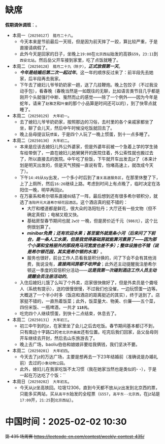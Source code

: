 
# 缺席

**假期调休调班**：。

- 本周一（`20250127`） `腊月二十八`。
  * 今天本来是节前最后一天班，但是因为前天摔了一跤，算比较严重，于是直接请病假了。
  * 此外今天是回家的日子，坐晚上`19:00`在`北京西站`始发的高铁`G59`，`23:11`到`西安北站`。然后岳父开车接到家里，吃了点饭就睡了。
- 本周二（`20250128`） `腊月二十九（除夕）`，***正式放假第一天***。
  * ***今年是结婚后第二次一起过年***。这一年的顺序反过来了：前半段先去她家，后半段再去我家。
  * 下午去了媳妇儿爷爷奶奶家一趟，送了几挂鞭炮。晚上包饺子（不过我没动手包），看春晚（春晚当然是一如既往的无聊，比如语言类节目几乎都是刚开个头就强行中断、戛然而止的感觉——除了一个例外——因为今年是蛇年，请来了`赵雅芝`和`叶童`的那个小品算是时间还可以的），到了快零点就睡了。
- 本周二（`20250129`） `大年初一`。
  * 去了媳妇儿爷爷奶奶家，按照那边的习俗，去村里的各个亲戚家都坐了坐，聊了会儿天，然后中午时候没吃饭就回去了。
  * 晚上岳母提议玩`惯蛋`，于是四个人玩了一晚上惯蛋，到十一点多睡了。
- 本周二（`20250130`） `大年初二`。
  * 本来是应该去媳妇儿外公外婆家，但是外婆年前被一个急着上学的学生骑车给带倒了，一直在媳妇儿她舅舅开的医院住着，外公索性就也搬过去了，所以直接去的医院。中午吃了些饭，下午就开车出发去jz了（本来计划是明天出发的，但是天气预报一直说有雪，怕堵高速上，就改成今天了）。
  * 下午`14:49`从sy出发，一个多小时后到了`潼关高速服务区`，在那里休整了下，上了上厕所，然后`16:26`继续上路。考虑到时间上有点晚了，临时决定在洛阳住一晚，明早再回jz。
  * 在万豪系和希尔顿系直接纠结了一阵，最后想到还有很多希尔顿积分，就选了`洛阳开元大道希尔顿花园酒店`。这个酒店真的挺不错的：
    + 大厅和楼道都是鲜花，很大朵的洛阳牡丹；大厅还有一些文物（但不确定真假）；电梯又稳又快。
    + 基础房型春节期间也就 `2w分` 一晚，但是房价近千元（`986元`），这个比例很划算了。
    + ***minibar免费；还有欢迎水果；甚至窗外就是条小河（后来问了下前台，是一条人工水渠，但是我觉得基础房就能算河景房了——因为那个小渠和宝格丽外的那段亮马河宽度也差不多）；整体设施也不错（说是希尔顿花园，其实是希尔顿的水准）***。
    + 服务也很好，前台工作人员看我是积分换的，问了下会不会有其他消费，我说没有，***直接两间房都不收押金***；此外还主动提醒我注册希尔顿这一季度的双倍积分活动——***这是我第一次碰到酒店工作人员主动提醒会员注册活动的***。
  * 入住后媳妇儿饿了么叫了个外卖，店家很快做好了，但是外卖员是个聋哑人（系统有提示），送的很慢很慢，不过我们也没催，一边玩惯蛋一边等。大概送了一个半小时多（饭店和酒店的距离挺近的其实），终于送到了。店家挺不错的，一直热着饭菜；此外，饭菜量大、物美、价廉——五个菜，四份米饭、一瓶啤酒，一共才 **`118元`**。
  * 吃完四个人继续惯蛋，到快十二点结束，休息去了。
- 本周二（`20250131`） `大年初三`。
  * 初三中午到的jz，在家里坐了会儿之后去吃饭。春节期间基本都订不到，只有南边十字路口的`老北京炸酱面`还有位置。吃完后我们回家，岳父岳母则开车继续去开封，然后去山东旅游去了。
  * 晚上去广场，baoliu伯伯和娘娘非要给我俩钱，我们坚决不要。
- 本周二（`20250201`） `大年初四`。
  * 今天去了jz的万达广场，主要是想再去一下23年结婚前（准确说是办婚礼前）去过的`小象动物公园`。
  * 此外，媳妇儿在我家吃饭不太习惯（我在她家当然也是类似的- -），于是一起在万达吃了个饭：``
- 本周日（`20250202`） `大年初五`。
  * 今天从jz坐高铁回。垃圾12306，直到今天都不放从jz出发到北京西的票，只能多买两站，买从`高平东`始发的全程票（`G557`，`高平东--北京西`，在jz站是`17:09`开，`21:25`到`北京西站`）。

# 中国时间：2025-02-02 10:30

~~第 435 场周赛 https://leetcode-cn.com/contest/weekly-contest-435/~~
